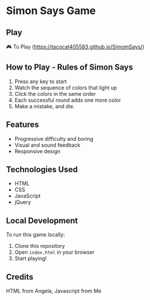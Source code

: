 # Simon Says Game

## Play
🎮 To Play (https://tacocat405583.github.io/SimomSays/)

## How to Play - Rules of Simon Says
1. Press any key to start
2. Watch the sequence of colors that light up
3. Click the colors in the same order
4. Each successful round adds one more color
5. Make a mistake, and die.

## Features
- Progressive difficulty and boring
- Visual and sound feedback
- Responsive design

## Technologies Used
- HTML
- CSS
- JavaScript
- jQuery

## Local Development
To run this game locally:
1. Clone this repository
2. Open `index.html` in your browser
3. Start playing!

## Credits
HTML from Angela, Javascript from Me
